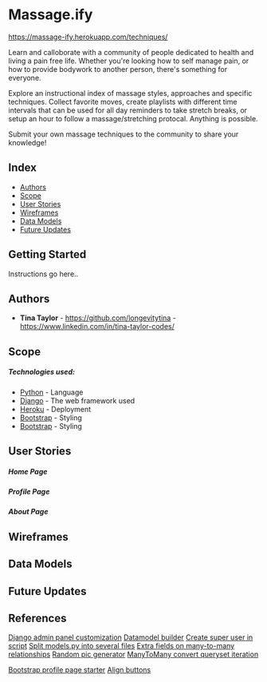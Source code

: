# Massage.ify

https://massage-ify.herokuapp.com/techniques/

Learn and calloborate with a community of people dedicated to health and living a pain free life. Whether you're looking how to self manage pain, or how to provide bodywork to another person, there's something for everyone.

Explore an instructional index of massage styles, approaches and specific techniques. Collect favorite moves, create playlists with different time intervals that can be used for all day reminders to take stretch breaks, or setup an hour to follow a massage/stretching protocal. Anything is possible.

Submit your own massage techniques to the community to share your knowledge!

## Index

- [Authors](#authors)
- [Scope](#scope)
- [User Stories](#user-stories)
- [Wireframes](#wireframes)
- [Data Models](#data-models)
- [Future Updates](#future-updates)

## Getting Started

Instructions go here..

## Authors

- **Tina Taylor** - https://github.com/longevitytina - https://www.linkedin.com/in/tina-taylor-codes/

## Scope

##### Technologies used:

- [Python](https://www.python.org) - Language
- [Django](https://www.djangoproject.com) - The web framework used
- [Heroku](https://www.heroku.com) - Deployment
- [Bootstrap](https://getbootstrap.com) - Styling
- [Bootstrap](https://getbootstrap.com) - Styling

## User Stories

##### Home Page

##### Profile Page

##### About Page

## Wireframes

## Data Models

## Future Updates

## References

[Django admin panel customization](https://data-flair.training/blogs/django-admin-customization/)
[Datamodel builder](https://www.lucidchart.com/)
[Create super user in script](https://stackoverflow.com/questions/6244382/how-to-automate-createsuperuser-on-django)
[Split models.py into several files](https://stackoverflow.com/questions/6336664/split-models-py-into-several-files)
[Extra fields on many-to-many relationships](https://docs.djangoproject.com/en/dev/topics/db/models/#extra-fields-on-many-to-many-relationships)
[Random pic generator](https://source.unsplash.com/)
[ManyToMany convert queryset iteration ](https://stackoverflow.com/questions/45768190/typeerror-manyrelatedmanager-object-is-not-iterable)

[Bootstrap profile page starter](https://bootstrapious.com/p/bootstrap-profile-page)
[Align buttons](https://stackoverflow.com/questions/20962483/how-do-i-make-two-bootstrap-buttons-side-by-side/20962556)
